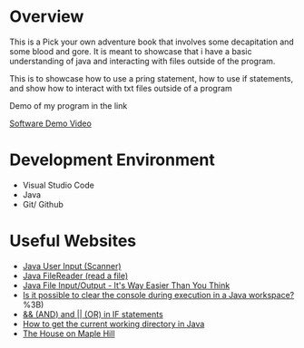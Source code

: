 # Overview

This is a Pick your own adventure book that involves some decapitation and some blood and gore. It is meant to showcase that i have a basic understanding of java and interacting with files outside of the program.

This is to showcase how to use a pring statement, how to use if statements, and show how to interact with txt files outside of a program

Demo of my program in the link

[Software Demo Video](https://youtu.be/d_TFsvsQiHI)

# Development Environment
* Visual Studio Code
* Java
* Git/ Github

# Useful Websites

* [Java User Input (Scanner)](https://code.visualstudio.com/docs/sourcecontrol/overview)
* [Java FileReader (read a file)](https://www.youtube.com/watch?v=Hr8tLlj32BQ)
* [Java File Input/Output - It's Way Easier Than You Think](https://www.youtube.com/watch?v=ScUJx4aWRi0)
* [Is it possible to clear the console during execution in a Java workspace?](https://teamtreehouse.com/community/is-it-possible-to-clear-the-console-during-execution-in-a-java-workspace#:~:text=You%20can%20achieve%20a%20clear,H%5C033%5B2J")%3B)
* [&& (AND) and || (OR) in IF statements](https://stackoverflow.com/questions/1795808/and-and-or-in-if-statements)
* [How to get the current working directory in Java](https://mkyong.com/java/how-to-get-the-current-working-directory-in-java/#:~:text=In%20Java%2C%20we%20can%20use,where%20your%20program%20was%20launched.)
* [The House on Maple Hill](https://chooseyourstory.com/story/the-house-on-maple-hill)

